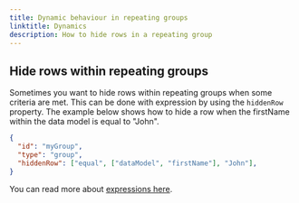 ```yaml
---
title: Dynamic behaviour in repeating groups
linktitle: Dynamics
description: How to hide rows in a repeating group
---
```


## Hide rows within repeating groups

Sometimes you want to hide rows within repeating groups when some criteria are met.
This can be done with expression by using the `hiddenRow` property. The example below shows how to
hide a row when the firstName within the data model is equal to "John".

```json {linenos=inline}
{
  "id": "myGroup",
  "type": "group",
  "hiddenRow": ["equal", ["dataModel", "firstName"], "John"],
}
```
You can read more about [expressions here](/app/development/logic/expressions).
